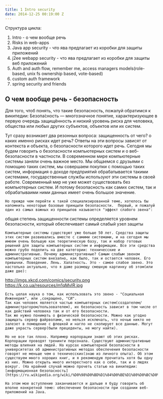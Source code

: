 ```yaml
---
title: 1 Intro security
date: 2014-12-25 00:19:00 Z
---
```


Структура цикла:
1. Intro - о чем вообще речь
2. Risks in web-apps
3. Java app security - что ява предлагает из коробки для защиты приложений
4. j2ee webapp security - что ява предлагает из коробки для защиты веб приложений
5. Auth and auth flow, remember me, access managers models(role-based, unix fs ownership based, vote-based)
6. custom auth framework
7. spring security and friends


## О чем вообще речь - безопасность
Для того, чтоб понять, что такие безопасность, пожалуй обратимся к википедии:
Безопа́сность — многозначное понятие, характеризующее в первую очередь защищённость и низкий уровень риска для человека, общества или любых других субъектов, объектов или их систем.

Тут сразу возникает два резонных вопроса:
защищенность от чего? 
о каких именно рисках идет речь?
    Ответы на эти вопросы зависят от контекста и объекта, о безопасности которого идет речь. Сегодня мы будем говорить о безопасности компьютерных систем и о веб-безопасности в частности. 
В современном мире компьютерные системы заняли очень важное место. Мы общаемся с друзьями с помощию таких систем, мы совершаем покупки с помощью таких систем, информация о доходе предприятий обрабатывается такими системами, государственные службы используют эти системы в своей работе. Современный мир не уже может существовать без компьютерных систем. И потому безопасность как самих систем, так и обрабатываими ними данных имеет очень большое значение. 

    Но прежде чем перейти к такой специализированной теме, хотелось бы напомнить некоторые базовые принцыпи безопасности.  Первый, и пожалуй один из самых важных из принцыпов называется "эффект слабого звена": 
общая степень защищенности системы определяется уровнем безопасности, который обеспечивает самый слабый узел защиты

    Компьютерные системы существуют уже больше 50 лет. Средства защиты этих систем развивались вместе с самими системами, и на сегодня мы имеем очень большую как теоретическую базу, так и набор готовых решений для защиты компьютерных систем и информации. Все эти средства можно грубо поделить на две категории: техничесские и административные. Почему административные? Самым слабым звеном компьютерных систем внезапно, как было, так и остается человек. Его привычки. Поведение. Лень. Халатность. Это - самое слабое звено. Это настолько актуально, что я даже размещу смешную картинку об этом(или даже две):
http://imgs.xkcd.com/comics/security.png
https://k.co.ua/resources/m1qMvIR.jpg


    Есть целая наука о том, как использовать это звено - "Социальная Инженерия", или ,сокращено, "СИ".
    Так как человек является частью компьютерных систем(создателем/администратором/пользователем), их безопасность зависит в том числе от как действий человека так и от его безопасности. 
    Так же нужно понимать о физической безопасности. Можно как угодно защищать сервер файрволами, но нельзя исключать, что ночью никто не залезет в помещение с флешкой и нагло не скопирует все данные. Могут даже украсть сервер(были прецеденты, не могу найти).

    Но не все так плохо. Например корпорации знают об этих рисках. Корпорации проводят тренинги персонала. Существуют административные методы влияния на людей. На курсах компьютерной безопасности в университетах об административных методах обеспечения безопасности говорят не меньше чем о техничесских(знаю из личного опыта). Об этом существуем много хороших книг, и я рекомендую прочитать хотя бы одну из них. Можно открыть много интерестного как о себе, так и о людях вокруг. (На крайний случай можно прочеть статью на википедии: [информационная безопасность](https://ru.wikipedia.org/wiki/%D0%98%D0%BD%D1%84%D0%BE%D1%80%D0%BC%D0%B0%D1%86%D0%B8%D0%BE%D0%BD%D0%BD%D0%B0%D1%8F_%D0%B1%D0%B5%D0%B7%D0%BE%D0%BF%D0%B0%D1%81%D0%BD%D0%BE%D1%81%D1%82%D1%8C))

    На этом мое вступление заканчивается и дальше я буду говорить об вполне конкретной теме: обеспечение безопасности при создании веб-приложений на Java.


